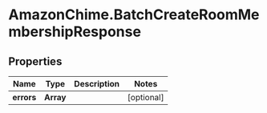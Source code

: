 # AmazonChime.BatchCreateRoomMembershipResponse

## Properties

Name | Type | Description | Notes
------------ | ------------- | ------------- | -------------
**errors** | **Array** |  | [optional] 


